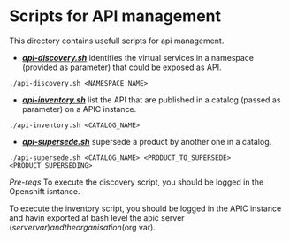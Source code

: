 # Scripts for API management

This directory contains usefull scripts for api management.

* [__*api-discovery.sh*__](./api-discovery.sh) identifies the virtual services in a namespace (provided as parameter) that could be exposed as API.
```
./api-discovery.sh <NAMESPACE_NAME>
```

* [__*api-inventory.sh*__](./api-inventory.sh) list the API that are published in a catalog (passed as parameter) on a APIC instance.
```
./api-inventory.sh <CATALOG_NAME>
```

* [__*api-supersede.sh*__](./api-supersede.sh) supersede a product by another one in a catalog. 
```
./api-supersede.sh <CATALOG_NAME> <PRODUCT_TO_SUPERSEDE> <PRODUCT_SUPERSEDING>
``` 

*Pre-reqs*
To execute the discovery script, you should be logged in the Openshift isntance.

To execute the inventory script, you should be logged in the APIC instance and havin exported at bash level the apic server ($server var) and the organisation ($org var).
